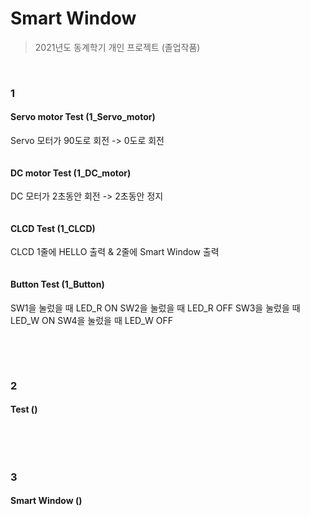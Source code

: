 # Smart Window

> 2021년도 동계학기 개인 프로젝트 (졸업작품)

<br/>

### 1


#### Servo motor Test (1_Servo_motor) 
Servo 모터가 90도로 회전 -> 0도로 회전

```

```

#### DC motor Test (1_DC_motor)
DC 모터가 2초동안 회전 -> 2초동안 정지

```

```

#### CLCD Test (1_CLCD)
CLCD 1줄에 HELLO 출력 & 2줄에 Smart Window 출력

```

```

#### Button Test (1_Button)
SW1을 눌렀을 때 LED_R ON
SW2을 눌렀을 때 LED_R OFF
SW3을 눌렀을 때 LED_W ON
SW4을 눌렀을 때 LED_W OFF

```

```

<br/>

<br/>

### 2

####  Test ()


```

```

<br/>

<br/>

### 3

####  Smart Window ()


```

```

<br/>

<br/>
